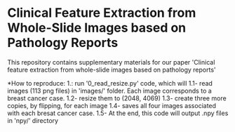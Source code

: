 # Clinical Feature Extraction from Whole-Slide Images based on Pathology Reports

This repository contains supplementary materials for our paper 'Clinical feature extraction from whole-slide images based on pathology reports'

*How to reproduce:
1.: run '0_read_resize.py' code, which will 
1.1- read images (113 png files) in 'images/' folder. Each image corresponds to a breast cancer case.
1.2- resize them to (2048, 4069)
1.3- create three more copies, by flipping, for each image
1.4- saves all four images associated with each bresat cancer case.
1.5- At the end, this code will output .npy files in 'npy/' directory
